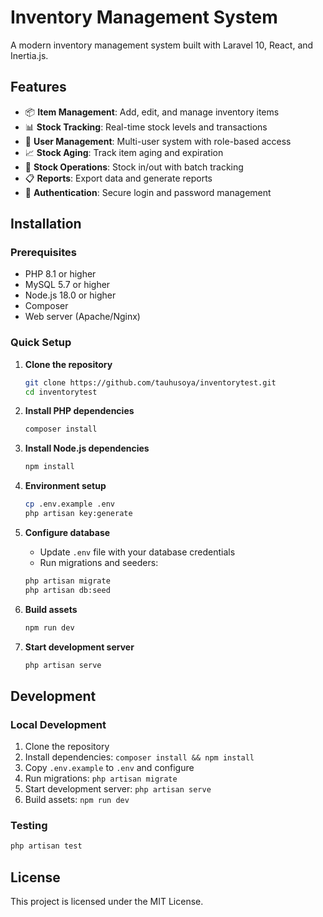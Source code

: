 # Inventory Management System

A modern inventory management system built with Laravel 10, React, and Inertia.js.

## Features

- 📦 **Item Management**: Add, edit, and manage inventory items
- 📊 **Stock Tracking**: Real-time stock levels and transactions
- 👥 **User Management**: Multi-user system with role-based access
- 📈 **Stock Aging**: Track item aging and expiration
- 🔄 **Stock Operations**: Stock in/out with batch tracking
- 📋 **Reports**: Export data and generate reports
- 🔐 **Authentication**: Secure login and password management

## Installation

### Prerequisites

- PHP 8.1 or higher
- MySQL 5.7 or higher
- Node.js 18.0 or higher
- Composer
- Web server (Apache/Nginx)

### Quick Setup

1. **Clone the repository**
   ```bash
   git clone https://github.com/tauhusoya/inventorytest.git
   cd inventorytest
   ```

2. **Install PHP dependencies**
   ```bash
   composer install
   ```

3. **Install Node.js dependencies**
   ```bash
   npm install
   ```

4. **Environment setup**
   ```bash
   cp .env.example .env
   php artisan key:generate
   ```

5. **Configure database**
   - Update `.env` file with your database credentials
   - Run migrations and seeders:
   ```bash
   php artisan migrate
   php artisan db:seed
   ```

6. **Build assets**
   ```bash
   npm run dev
   ```

7. **Start development server**
   ```bash
   php artisan serve
   ```

## Development

### Local Development

1. Clone the repository
2. Install dependencies: `composer install && npm install`
3. Copy `.env.example` to `.env` and configure
4. Run migrations: `php artisan migrate`
5. Start development server: `php artisan serve`
6. Build assets: `npm run dev`

### Testing

```bash
php artisan test
```

## License

This project is licensed under the MIT License.
